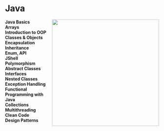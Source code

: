 # Java
<img align="right" width="350" height="350" src="https://i.hizliresim.com/22itjzf.png">
<strong>Java Basics</strong><br>
<strong>Arrays</strong><br>
<strong>Introduction to OOP</strong><br>
<strong>Classes & Objects</strong><br>
<strong>Encapsulation</strong><br>
<strong>Inheritance</strong><br>
<strong>Enum, API</strong><br>
<strong>JShell</strong><br>
<strong>Polymorphism</strong><br>
<strong>Abstract Classes</strong><br>
<strong>Interfaces</strong><br>
<strong>Nested Classes</strong><br>
<strong>Exception Handling</strong><br>
<strong>Functional Programming with Java</strong><br>
<strong>Collections</strong><br>
<strong>Multithreading</strong><br>
<strong>Clean Code</strong><br>
<strong>Design Patterns</strong><br>

